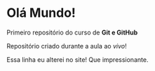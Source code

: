 # Olá Mundo!

Primeiro repositório do curso de **Git e GitHub**

Repositório criado durante a aula ao *vivo*!

Essa linha eu alterei no site! Que impressionante.



